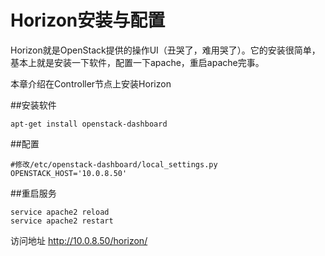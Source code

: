 # Horizon安装与配置

Horizon就是OpenStack提供的操作UI（丑哭了，难用哭了）。它的安装很简单，基本上就是安装一下软件，配置一下apache，重启apache完事。

本章介绍在Controller节点上安装Horizon

##安装软件
```
apt-get install openstack-dashboard
```
##配置
```
#修改/etc/openstack-dashboard/local_settings.py
OPENSTACK_HOST='10.0.8.50'
```
##重启服务
```
service apache2 reload
service apache2 restart
```
访问地址 http://10.0.8.50/horizon/

